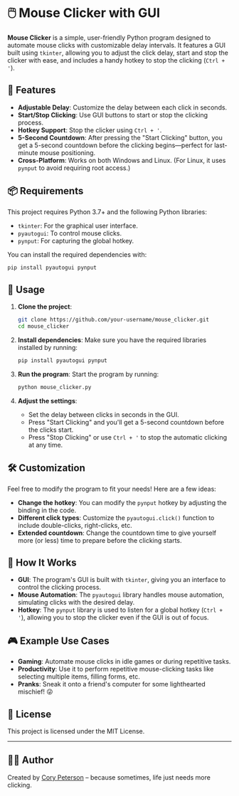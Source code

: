 
# 🖱️ Mouse Clicker with GUI

**Mouse Clicker** is a simple, user-friendly Python program designed to automate mouse clicks with customizable delay intervals. It features a GUI built using `tkinter`, allowing you to adjust the click delay, start and stop the clicker with ease, and includes a handy hotkey to stop the clicking (`Ctrl + '`).

## 🎉 Features

- **Adjustable Delay**: Customize the delay between each click in seconds.
- **Start/Stop Clicking**: Use GUI buttons to start or stop the clicking process.
- **Hotkey Support**: Stop the clicker using `Ctrl + '`.
- **5-Second Countdown**: After pressing the "Start Clicking" button, you get a 5-second countdown before the clicking begins—perfect for last-minute mouse positioning.
- **Cross-Platform**: Works on both Windows and Linux. (For Linux, it uses `pynput` to avoid requiring root access.)

## 📦 Requirements

This project requires Python 3.7+ and the following Python libraries:

- `tkinter`: For the graphical user interface.
- `pyautogui`: To control mouse clicks.
- `pynput`: For capturing the global hotkey.
  
You can install the required dependencies with:

```bash
pip install pyautogui pynput
```

## 🚀 Usage

1. **Clone the project**:
   ```bash
   git clone https://github.com/your-username/mouse_clicker.git
   cd mouse_clicker
   ```

2. **Install dependencies**:
   Make sure you have the required libraries installed by running:
   ```bash
   pip install pyautogui pynput
   ```

3. **Run the program**:
   Start the program by running:
   ```bash
   python mouse_clicker.py
   ```

4. **Adjust the settings**:
   - Set the delay between clicks in seconds in the GUI.
   - Press "Start Clicking" and you'll get a 5-second countdown before the clicks start.
   - Press "Stop Clicking" or use `Ctrl + '` to stop the automatic clicking at any time.

## 🛠️ Customization

Feel free to modify the program to fit your needs! Here are a few ideas:
- **Change the hotkey**: You can modify the `pynput` hotkey by adjusting the binding in the code.
- **Different click types**: Customize the `pyautogui.click()` function to include double-clicks, right-clicks, etc.
- **Extended countdown**: Change the countdown time to give yourself more (or less) time to prepare before the clicking starts.

## 🤔 How It Works

- **GUI**: The program's GUI is built with `tkinter`, giving you an interface to control the clicking process.
- **Mouse Automation**: The `pyautogui` library handles mouse automation, simulating clicks with the desired delay.
- **Hotkey**: The `pynput` library is used to listen for a global hotkey (`Ctrl + '`), allowing you to stop the clicker even if the GUI is out of focus.

## 🎮 Example Use Cases

- **Gaming**: Automate mouse clicks in idle games or during repetitive tasks.
- **Productivity**: Use it to perform repetitive mouse-clicking tasks like selecting multiple items, filling forms, etc.
- **Pranks**: Sneak it onto a friend's computer for some lighthearted mischief! 😜

## 📝 License

This project is licensed under the MIT License.

---

## 👨‍💻 Author

Created by [Cory Peterson](https://github.com/petecory) – because sometimes, life just needs more clicking.
